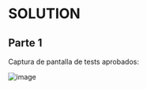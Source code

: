 # SOLUTION
## Parte 1

Captura de pantalla de tests aprobados:

![image](https://user-images.githubusercontent.com/79488147/112408898-911e9780-8ce6-11eb-932c-aa0b781173f3.png)

